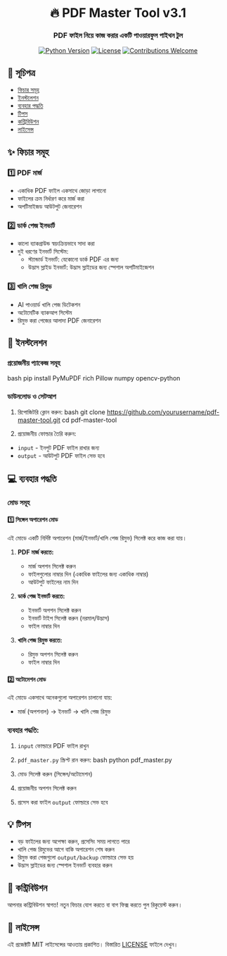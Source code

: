 <div align="center">

# 🔥 PDF Master Tool v3.1

### PDF ফাইল নিয়ে কাজ করার একটি পাওয়ারফুল পাইথন টুল

[![Python Version](https://img.shields.io/badge/python-3.6+-blue.svg)](https://www.python.org/downloads/)
[![License](https://img.shields.io/badge/license-MIT-green.svg)](LICENSE)
[![Contributions Welcome](https://img.shields.io/badge/contributions-welcome-brightgreen.svg)](CONTRIBUTING.md)

</div>

## 📑 সূচিপত্র
- [ফিচার সমূহ](#-ফিচার-সমূহ)
- [ইনস্টলেশন](#-ইনস্টলেশন)
- [ব্যবহার পদ্ধতি](#-ব্যবহার-পদ্ধতি)
- [টিপস](#-টিপস)
- [কন্ট্রিবিউশন](#-কন্ট্রিবিউশন)
- [লাইসেন্স](#-লাইসেন্স)

## ✨ ফিচার সমূহ

### 1️⃣ PDF মার্জ
- একাধিক PDF ফাইল একসাথে জোড়া লাগানো
- ফাইলের ক্রম নির্ধারণ করে মার্জ করা
- অপটিমাইজড আউটপুট জেনারেশন

### 2️⃣ ডার্ক পেজ ইনভার্ট
- কালো ব্যাকগ্রাউন্ড স্বয়ংক্রিয়ভাবে সাদা করা
- দুই ধরণের ইনভার্ট সিস্টেম:
  - স্ট্যান্ডার্ড ইনভার্ট: যেকোনো ডার্ক PDF এর জন্য
  - উদ্ভাস স্লাইড ইনভার্ট: উদ্ভাস স্লাইডের জন্য স্পেশাল অপটিমাইজেশন

### 3️⃣ খালি পেজ রিমুভ
- AI পাওয়ার্ড খালি পেজ ডিটেকশন
- অটোমেটিক ব্যাকআপ সিস্টেম
- রিমুভ করা পেজের আলাদা PDF জেনারেশন

## 🚀 ইনস্টলেশন

### প্রয়োজনীয় প্যাকেজ সমূহ
bash
pip install PyMuPDF rich Pillow numpy opencv-python


### ডাউনলোড ও সেটআপ
1. রিপোজিটরি ক্লোন করুন:
bash
git clone https://github.com/yourusername/pdf-master-tool.git
cd pdf-master-tool


2. প্রয়োজনীয় ফোল্ডার তৈরি করুন:
- `input` - ইনপুট PDF ফাইল রাখার জন্য
- `output` - আউটপুট PDF ফাইল সেভ হবে

## 💻 ব্যবহার পদ্ধতি

### মোড সমূহ

#### 1️⃣ সিঙ্গেল অপারেশন মোড
এই মোডে একটি নির্দিষ্ট অপারেশন (মার্জ/ইনভার্ট/খালি পেজ রিমুভ) সিলেক্ট করে কাজ করা যায়।

1. **PDF মার্জ করতে:**
   - মার্জ অপশন সিলেক্ট করুন
   - ফাইলগুলোর নাম্বার দিন (একাধিক ফাইলের জন্য একাধিক নাম্বার)
   - আউটপুট ফাইলের নাম দিন

2. **ডার্ক পেজ ইনভার্ট করতে:**
   - ইনভার্ট অপশন সিলেক্ট করুন
   - ইনভার্ট টাইপ সিলেক্ট করুন (নরমাল/উদ্ভাস)
   - ফাইল নাম্বার দিন

3. **খালি পেজ রিমুভ করতে:**
   - রিমুভ অপশন সিলেক্ট করুন
   - ফাইল নাম্বার দিন

#### 2️⃣ অটোমেশন মোড
এই মোডে একসাথে অনেকগুলো অপারেশন চালানো যায়:
- মার্জ (অপশনাল) → ইনভার্ট → খালি পেজ রিমুভ

### ব্যবহার পদ্ধতি:
1. `input` ফোল্ডারে PDF ফাইল রাখুন
2. `pdf_master.py` স্ক্রিপ্ট রান করুন:
bash
python pdf_master.py

  3. মোড সিলেক্ট করুন (সিঙ্গেল/অটোমেশন)
4. প্রয়োজনীয় অপশন সিলেক্ট করুন
5. প্রসেস করা ফাইল `output` ফোল্ডারে সেভ হবে

## 💡 টিপস
- বড় ফাইলের জন্য অপেক্ষা করুন, প্রসেসিং সময় লাগতে পারে
- খালি পেজ রিমুভের আগে বাকি অপারেশন শেষ করুন
- রিমুভ করা পেজগুলো `output/backup` ফোল্ডারে সেভ হয়
- উদ্ভাস স্লাইডের জন্য স্পেশাল ইনভার্ট ব্যবহার করুন

## 🤝 কন্ট্রিবিউশন
আপনার কন্ট্রিবিউশন স্বাগত! নতুন ফিচার যোগ করতে বা বাগ ফিক্স করতে পুল রিকুয়েস্ট করুন।

## 📄 লাইসেন্স
এই প্রজেক্টটি MIT লাইসেন্সের আওতায় প্রকাশিত। বিস্তারিত [LICENSE](LICENSE) ফাইলে দেখুন। 
   
